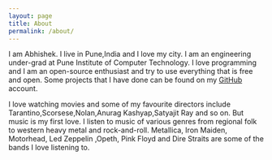 ```yaml
---
layout: page
title: About
permalink: /about/
---
```


I am Abhishek. I live in Pune,India and I love my city. I am an engineering under-grad at Pune Institute of Computer Technology. I love programming and I am an open-source enthusiast and try to use everything that is free and open. Some projects that I have done can be found on my [GitHub](https://github.com/abhi11) account.

I love watching movies and some of my favourite directors include Tarantino,Scorsese,Nolan,Anurag Kashyap,Satyajit Ray and so on. But music is my first love. I listen to music of various genres from regional folk to western heavy metal and rock-and-roll. Metallica, Iron Maiden, Motorhead, Led Zeppelin ,Opeth, Pink Floyd and Dire Straits are some of the bands I love listening to.